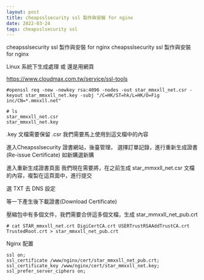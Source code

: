 ```yaml
---
layout: post
title: cheapsslsecurity ssl 製作與安裝 for nginx
date: 2022-03-24
tags: cheapsslsecurity ssl
---
```


cheapsslsecurity ssl 製作與安裝 for nginx
cheapsslsecurity ssl 製作與安裝 for nginx

Linux 系統下生成處理 或 還是用網頁

https://www.cloudmax.com.tw/service/ssl-tools

```
#openssl req -new -newkey rsa:4096 -nodes -out star_mmxxll_net.csr -keyout star_mmxxll_net.key -subj "/C=HK/ST=hk/L=HK/O=Fig inc/CN=*.mmxxll.net"
```

```
# ls 
star_mmxxll_net.csr
star_mmxxll_net.key
```

.key 文檔需要保留
.csr 我們需要馬上使用到這文檔中的內容

進入Cheapsslsecurity 證書網站，後臺管理，
選擇訂單記錄，進行重新生成證書(Re-issue Certificate)
如新購選新購 

進入重新生成證書頁面
我們現在需要將，在之前生成 star_mmxxll_net.csr 文檔的內容，複製在這頁面中，進行提交


選 TXT 去 DNS 設定

等一下產生後下載證書(Download Certificate)

壓縮包中有多個文件，我們需要合併這多個文檔，生成 star_mmxxll_net_pub.crt
```
# cat STAR_mmxxll_net.crt DigiCertCA.crt USERTrustRSAAddTrustCA.crt TrustedRoot.crt > star_mmxxll_net_pub.crt
```

Nginx 配置
```
ssl on;
ssl_certificate /www/nginx/cert/star_mmxxll_net_pub.crt;
ssl_certificate_key /www/nginx/cert/star_mmxxll_net.key;
ssl_prefer_server_ciphers on;
```